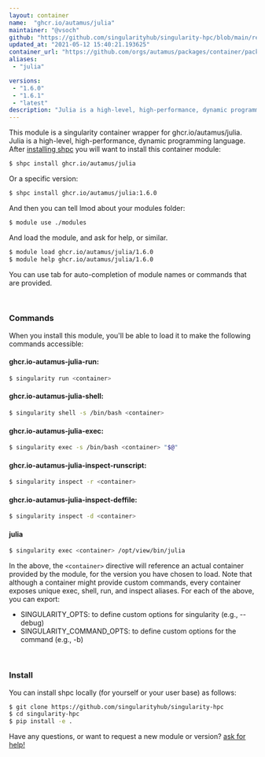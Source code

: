 ```yaml
---
layout: container
name:  "ghcr.io/autamus/julia"
maintainer: "@vsoch"
github: "https://github.com/singularityhub/singularity-hpc/blob/main/registry/ghcr.io/autamus/julia/container.yaml"
updated_at: "2021-05-12 15:40:21.193625"
container_url: "https://github.com/orgs/autamus/packages/container/package/julia"
aliases:
 - "julia"

versions:
 - "1.6.0"
 - "1.6.1"
 - "latest"
description: "Julia is a high-level, high-performance, dynamic programming language."
---
```


This module is a singularity container wrapper for ghcr.io/autamus/julia.
Julia is a high-level, high-performance, dynamic programming language.
After [installing shpc](#install) you will want to install this container module:

```bash
$ shpc install ghcr.io/autamus/julia
```

Or a specific version:

```bash
$ shpc install ghcr.io/autamus/julia:1.6.0
```

And then you can tell lmod about your modules folder:

```bash
$ module use ./modules
```

And load the module, and ask for help, or similar.

```bash
$ module load ghcr.io/autamus/julia/1.6.0
$ module help ghcr.io/autamus/julia/1.6.0
```

You can use tab for auto-completion of module names or commands that are provided.

<br>

### Commands

When you install this module, you'll be able to load it to make the following commands accessible:

#### ghcr.io-autamus-julia-run:

```bash
$ singularity run <container>
```

#### ghcr.io-autamus-julia-shell:

```bash
$ singularity shell -s /bin/bash <container>
```

#### ghcr.io-autamus-julia-exec:

```bash
$ singularity exec -s /bin/bash <container> "$@"
```

#### ghcr.io-autamus-julia-inspect-runscript:

```bash
$ singularity inspect -r <container>
```

#### ghcr.io-autamus-julia-inspect-deffile:

```bash
$ singularity inspect -d <container>
```


#### julia
       
```bash
$ singularity exec <container> /opt/view/bin/julia
```



In the above, the `<container>` directive will reference an actual container provided
by the module, for the version you have chosen to load. Note that although a container
might provide custom commands, every container exposes unique exec, shell, run, and
inspect aliases. For each of the above, you can export:

 - SINGULARITY_OPTS: to define custom options for singularity (e.g., --debug)
 - SINGULARITY_COMMAND_OPTS: to define custom options for the command (e.g., -b)

<br>
  
### Install

You can install shpc locally (for yourself or your user base) as follows:

```bash
$ git clone https://github.com/singularityhub/singularity-hpc
$ cd singularity-hpc
$ pip install -e .
```

Have any questions, or want to request a new module or version? [ask for help!](https://github.com/singularityhub/singularity-hpc/issues)